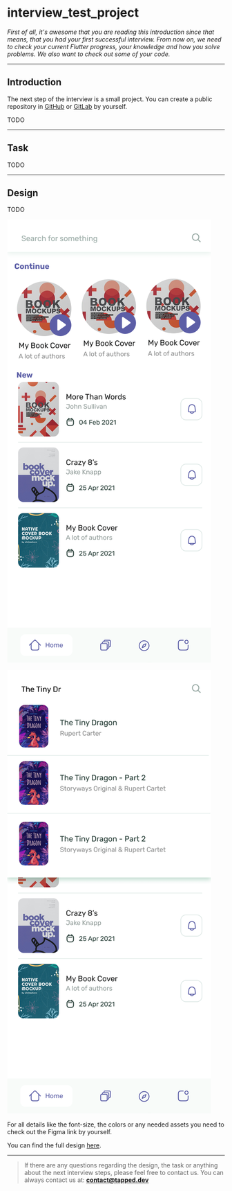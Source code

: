 # interview_test_project

*First of all, it's awesome that you are reading this introduction since that means, that you had your first successful interview.
From now on, we need to check your current Flutter progress, your knowledge and how you solve problems.
We also want to check out some of your code.*

___

## Introduction

The next step of the interview is a small project. You can create a public repository in [GitHub](https://github.com/) or [GitLab](https://gitlab.com/) by yourself.

TODO

___

## Task

TODO

___

## Design

TODO

![](assets/01_04_01_Storyways_List.png)

![](assets/01_04_02_Storyways_Search.png)

For all details like the font-size, the colors or any needed assets you need to check out the Figma link by yourself.

You can find the full design [here](https://www.figma.com/file/aRxa2vnAQgkenyjo5fwm9e/Untitled?node-id=0%3A1). 

___

> If there are any questions regarding the design, the task or anything about the next interview steps, please feel free
to contact us. You can always contact us at: **contact@tapped.dev**

